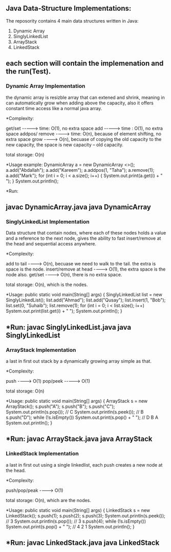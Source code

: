 Java Data‑Structure Implementations: 
-------------------------------------------
The reposority contains 4 main data structures written in Java: 
1. Dynamic Array
2. SinglyLinkedList
3. ArrayStack
4. LinkedStack

each section will contain the implemenation and the run(Test).
----------------------------------------------------------------------------------------------------------------
### Dynamic Array Implementation
the dynamic array is resizble array that can extened and shrink, meaning in can automatically grow when adding above the capacity, also it offers constant time access like a normal java array. 

*Complexity:

get/set -----> time: O(1), no extra space
add -----> time : O(1), no extra space
addpos/ remove ----> time: O(n), because of element shifting, no extra space 
grow ----> O(n), becuase of copying the old capacity to the new capacity, the space is new capacity – old capacity.

total storage: O(n)

*Usage example:
 DynamicArray <String> a = new DynamicArray <>();
        a.add("Abdallah");
        a.add("Kareem");
        a.addpos(1, "Taha");
        a.remove(1);
        a.add("Mark");
        for (int i = 0; i < a.size(); i++) {
            System.out.print(a.get(i) + " ");
        }
        System.out.println();

*Run: 

javac DynamicArray.java
java  DynamicArray
----------------------------------------------------------------------------------------------------------------
### SinglyLinkedList Implementation
Data structure that contain nodes, where each of these nodes holds a value and a reference to the next node, gives the ability to fast insert/remove at the head and sequential access anywhere.

*Complexity:

add to tail ----> O(n), becuase we need to walk to the tail. the extra is space is the node. 
insert/remove at head ----> O(1), the extra space is the node also. 
get/set ----> O(n), there is no extra space.

total storage: O(n), which is the nodes.

*Usage:
public static void main(String[] args) {
        SinglyLinkedList list = new SinglyLinkedList();
        list.add("Ahmad");
        list.add("Qusay");
        list.insert(1, "Bob");
        list.set(0, "Suhaib");
        list.remove(1);
        for (int i = 0; i < list.size(); i++) System.out.print(list.get(i) + " ");
        System.out.println();
    }

*Run: 
javac SinglyLinkedList.java
java  SinglyLinkedList
----------------------------------------------------------------------------------------------------------------
### ArrayStack Implementation
a last in first out stack by a dynamically growing array simple as that.

*Complexity:

push ----> O(1)
pop/peek -----> O(1)

total storage: O(n)

*Usage:
public static void main(String[] args) {
        ArrayStack s = new ArrayStack();
        s.push("A");
        s.push("B");
        s.push("C");
        System.out.println(s.pop());   // C
        System.out.println(s.peek());  // B
        s.push("D");
        while (!s.isEmpty()) System.out.print(s.pop() + " "); // D B A
        System.out.println();
    }

*Run:
javac ArrayStack.java
java  ArrayStack
----------------------------------------------------------------------------------------------------------------
### LinkedStack Implementation
a last in first out using a single linkedlist, each push creates a new node at the head.

*Complexity:

push/pop/peak ----> O(1)

total storage: O(n), which are the nodes.

*Usage: 
public static void main(String[] args) {
        LinkedStack s = new LinkedStack();
        s.push(1);
        s.push(2);
        s.push(3);
        System.out.println(s.peek());  // 3
        System.out.println(s.pop());   // 3
        s.push(4);
        while (!s.isEmpty()) System.out.print(s.pop() + " "); // 4 2 1
        System.out.println();
    }

*Run:
javac LinkedStack.java
java  LinkedStack
----------------------------------------------------------------------------------------------------------------
